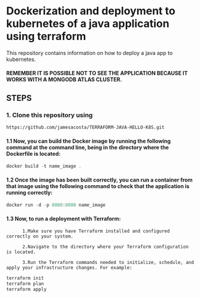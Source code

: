 # Dockerization and deployment to kubernetes of a java application using terraform

This repository contains information on how to deploy a java app to kubernetes.

#### REMEMBER IT IS POSSIBLE NOT TO SEE THE APPLICATION BECAUSE IT WORKS WITH A MONGODB ATLAS CLUSTER.
## STEPS

### 1. Clone this repository using 

```bash
https://github.com/jamesacosta/TERRAFORM-JAVA-HELLO-K8S.git
```
 
#### 1.1 Now, you can build the Docker image by running the following command at the command line, being in the directory where the Dockerfile is located:

```Powershell
docker build -t name_image .
```

#### 1.2 Once the image has been built correctly, you can run a container from that image using the following command to check that the application is running correctly:

```Powershell
docker run -d -p 8080:8080 name_image
```

#### 1.3 Now, to run a deployment with Terraform:

          1.Make sure you have Terraform installed and configured correctly on your system.
          
          2.Navigate to the directory where your Terraform configuration is located.
          
          3.Run the Terraform commands needed to initialize, schedule, and apply your infrastructure changes. For example:

```Powershell
terraform init
terraform plan
terraform apply
```
